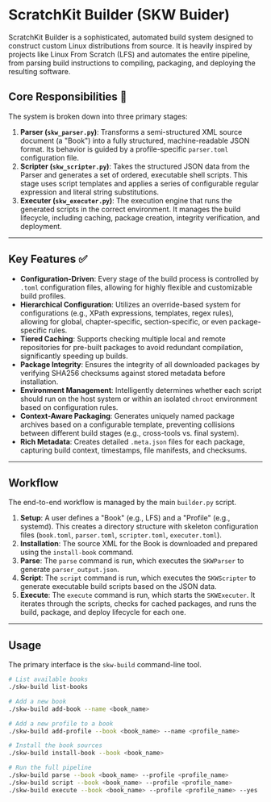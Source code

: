 # ScratchKit Builder (SKW Buider)

ScratchKit Builder is a sophisticated, automated build system designed to construct custom Linux distributions from source. It is heavily inspired by projects like Linux From Scratch (LFS) and automates the entire pipeline, from parsing build instructions to compiling, packaging, and deploying the resulting software.

## Core Responsibilities 🎯

The system is broken down into three primary stages:

1.  **Parser (`skw_parser.py`)**: Transforms a semi-structured XML source document (a "Book") into a fully structured, machine-readable JSON format. Its behavior is guided by a profile-specific `parser.toml` configuration file.
2.  **Scripter (`skw_scripter.py`)**: Takes the structured JSON data from the Parser and generates a set of ordered, executable shell scripts. This stage uses script templates and applies a series of configurable regular expression and literal string substitutions.
3.  **Executer (`skw_executer.py`)**: The execution engine that runs the generated scripts in the correct environment. It manages the build lifecycle, including caching, package creation, integrity verification, and deployment.

---

## Key Features ✅

* **Configuration-Driven**: Every stage of the build process is controlled by `.toml` configuration files, allowing for highly flexible and customizable build profiles.
* **Hierarchical Configuration**: Utilizes an override-based system for configurations (e.g., XPath expressions, templates, regex rules), allowing for global, chapter-specific, section-specific, or even package-specific rules.
* **Tiered Caching**: Supports checking multiple local and remote repositories for pre-built packages to avoid redundant compilation, significantly speeding up builds.
* **Package Integrity**: Ensures the integrity of all downloaded packages by verifying SHA256 checksums against stored metadata before installation.
* **Environment Management**: Intelligently determines whether each script should run on the host system or within an isolated `chroot` environment based on configuration rules.
* **Context-Aware Packaging**: Generates uniquely named package archives based on a configurable template, preventing collisions between different build stages (e.g., cross-tools vs. final system).
* **Rich Metadata**: Creates detailed `.meta.json` files for each package, capturing build context, timestamps, file manifests, and checksums.

---

## Workflow

The end-to-end workflow is managed by the main `builder.py` script.

1.  **Setup**: A user defines a "Book" (e.g., LFS) and a "Profile" (e.g., systemd). This creates a directory structure with skeleton configuration files (`book.toml`, `parser.toml`, `scripter.toml`, `executer.toml`).
2.  **Installation**: The source XML for the Book is downloaded and prepared using the `install-book` command.
3.  **Parse**: The `parse` command is run, which executes the `SKWParser` to generate `parser_output.json`.
4.  **Script**: The `script` command is run, which executes the `SKWScripter` to generate executable build scripts based on the JSON data.
5.  **Execute**: The `execute` command is run, which starts the `SKWExecuter`. It iterates through the scripts, checks for cached packages, and runs the build, package, and deploy lifecycle for each one.

---

## Usage

The primary interface is the `skw-build` command-line tool.

```bash
# List available books
./skw-build list-books

# Add a new book
./skw-build add-book --name <book_name>

# Add a new profile to a book
./skw-build add-profile --book <book_name> --name <profile_name>

# Install the book sources
./skw-build install-book --book <book_name>

# Run the full pipeline
./skw-build parse --book <book_name> --profile <profile_name>
./skw-build script --book <book_name> --profile <profile_name>
./skw-build execute --book <book_name> --profile <profile_name> --yes
